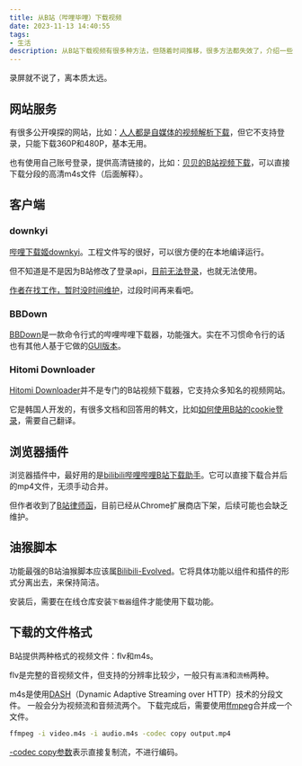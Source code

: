 ```yaml
---
title: 从B站（哔哩毕哩）下载视频
date: 2023-11-13 14:40:55
tags:
- 生活
description: 从B站下载视频有很多种方法，但随着时间推移，很多方法都失效了，介绍一些比较稳定的。
---
```

录屏就不说了，离本质太远。

## 网站服务

有很多公开嗅探的网站，比如：[人人都是自媒体的视频解析下载](https://bili.iiilab.com/)，但它不支持登录，只能下载360P和480P，基本无用。

也有使用自己账号登录，提供高清链接的，比如：[贝贝的B站视频下载](https://xbeibeix.com/api/bilibili/)，可以直接下载分段的高清m4s文件（后面解释）。

## 客户端

### downkyi
[哔哩下载姬downkyi](https://github.com/leiurayer/downkyi)。工程文件写的很好，可以很方便的在本地编译运行。

但不知道是不是因为B站修改了登录api，[目前无法登录](https://github.com/leiurayer/downkyi/issues/895)，也就无法使用。

[作者在找工作，暂时没时间维护](https://github.com/leiurayer/downkyi/issues/893)，过段时间再来看吧。

### BBDown
[BBDown](https://github.com/nilaoda/BBDown)是一款命令行式的哔哩哔哩下载器，功能强大。实在不习惯命令行的话也有其他人基于它做的[GUI版本](https://github.com/1299172402/BBDown_GUI)。

### Hitomi Downloader
[Hitomi Downloader](https://github.com/KurtBestor/Hitomi-Downloader)并不是专门的B站视频下载器，它支持众多知名的视频网站。

它是韩国人开发的，有很多文档和回答用的韩文，比如[如何使用B站的cookie登录](https://github.com/KurtBestor/Hitomi-Downloader/issues/5383)，需要自己翻译。

## 浏览器插件

浏览器插件中，最好用的是[bilibili哔哩哔哩B站下载助手](https://csser.top/)。它可以直接下载合并后的mp4文件，无须手动合并。

但作者收到了[B站律师函](https://csser.top/bilibili/img/bilibili_lshh.jpg)，目前已经从Chrome扩展商店下架，后续可能也会缺乏维护。

## 油猴脚本

功能最强的B站油猴脚本应该属[Bilibili-Evolved](https://github.com/the1812/Bilibili-Evolved)。它将具体功能以组件和插件的形式分离出去，来保持简洁。

安装后，需要在在线仓库安装`下载器`组件才能使用下载功能。

## 下载的文件格式

B站提供两种格式的视频文件：flv和m4s。

flv是完整的音视频文件，但支持的分辨率比较少，一般只有`高清`和`流畅`两种。

m4s是使用[DASH](https://zh.wikipedia.org/wiki/%E5%9F%BA%E4%BA%8EHTTP%E7%9A%84%E5%8A%A8%E6%80%81%E8%87%AA%E9%80%82%E5%BA%94%E6%B5%81)（Dynamic Adaptive Streaming over HTTP）技术的分段文件。
一般会分为视频流和音频流两个。
下载完成后，需要使用[ffmpeg](https://ffmpeg.org/)合并成一个文件。
```sh
ffmpeg -i video.m4s -i audio.m4s -codec copy output.mp4
```
[-codec copy参数](https://ffmpeg.org/ffmpeg.html#Stream-specifiers-1)表示直接复制流，不进行编码。
